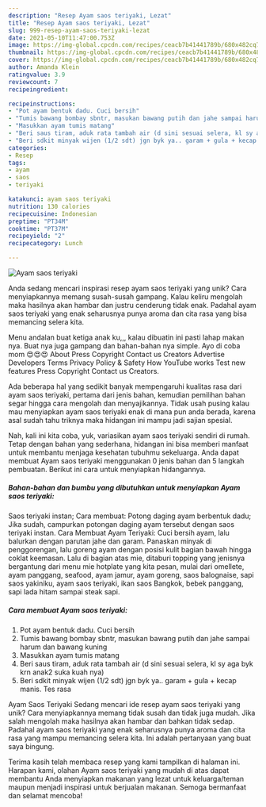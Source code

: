 ```yaml
---
description: "Resep Ayam saos teriyaki, Lezat"
title: "Resep Ayam saos teriyaki, Lezat"
slug: 999-resep-ayam-saos-teriyaki-lezat
date: 2021-05-10T11:47:00.753Z
image: https://img-global.cpcdn.com/recipes/ceacb7b41441789b/680x482cq70/ayam-saos-teriyaki-foto-resep-utama.jpg
thumbnail: https://img-global.cpcdn.com/recipes/ceacb7b41441789b/680x482cq70/ayam-saos-teriyaki-foto-resep-utama.jpg
cover: https://img-global.cpcdn.com/recipes/ceacb7b41441789b/680x482cq70/ayam-saos-teriyaki-foto-resep-utama.jpg
author: Amanda Klein
ratingvalue: 3.9
reviewcount: 7
recipeingredient:

recipeinstructions:
- "Pot ayam bentuk dadu. Cuci bersih"
- "Tumis bawang bombay sbntr, masukan bawang putih dan jahe sampai harum dan bawang kuning"
- "Masukkan ayam tumis matang"
- "Beri saus tiram, aduk rata tambah air (d sini sesuai selera, kl sy aga byk krn anak2 suka kuah nya)"
- "Beri sdkit minyak wijen (1/2 sdt) jgn byk ya.. garam + gula + kecap manis. Tes rasa"
categories:
- Resep
tags:
- ayam
- saos
- teriyaki

katakunci: ayam saos teriyaki 
nutrition: 130 calories
recipecuisine: Indonesian
preptime: "PT34M"
cooktime: "PT37M"
recipeyield: "2"
recipecategory: Lunch

---
```



![Ayam saos teriyaki](https://img-global.cpcdn.com/recipes/ceacb7b41441789b/680x482cq70/ayam-saos-teriyaki-foto-resep-utama.jpg)

Anda sedang mencari inspirasi resep ayam saos teriyaki yang unik? Cara menyiapkannya memang susah-susah gampang. Kalau keliru mengolah maka hasilnya akan hambar dan justru cenderung tidak enak. Padahal ayam saos teriyaki yang enak seharusnya punya aroma dan cita rasa yang bisa memancing selera kita.

Menu andalan buat ketiga anak ku,,, kalau dibuatin ini pasti lahap makan nya. Buat nya juga gampang dan bahan-bahan nya simple. Ayo di coba mom 😍😍😍 About Press Copyright Contact us Creators Advertise Developers Terms Privacy Policy &amp; Safety How YouTube works Test new features Press Copyright Contact us Creators.

Ada beberapa hal yang sedikit banyak mempengaruhi kualitas rasa dari ayam saos teriyaki, pertama dari jenis bahan, kemudian pemilihan bahan segar hingga cara mengolah dan menyajikannya. Tidak usah pusing kalau mau menyiapkan ayam saos teriyaki enak di mana pun anda berada, karena asal sudah tahu triknya maka hidangan ini mampu jadi sajian spesial.


Nah, kali ini kita coba, yuk, variasikan ayam saos teriyaki sendiri di rumah. Tetap dengan bahan yang sederhana, hidangan ini bisa memberi manfaat untuk membantu menjaga kesehatan tubuhmu sekeluarga. Anda dapat membuat Ayam saos teriyaki menggunakan 0 jenis bahan dan 5 langkah pembuatan. Berikut ini cara untuk menyiapkan hidangannya.

<!--inarticleads1-->

##### Bahan-bahan dan bumbu yang dibutuhkan untuk menyiapkan Ayam saos teriyaki:



Saos teriyaki instan; Cara membuat: Potong daging ayam berbentuk dadu; Jika sudah, campurkan potongan daging ayam tersebut dengan saos teriyaki instan. Cara Membuat Ayam Teriyaki: Cuci bersih ayam, lalu balurkan dengan parutan jahe dan garam. Panaskan minyak di penggorengan, lalu goreng ayam dengan posisi kulit bagian bawah hingga coklat keemasan. Lalu di bagian atas mie, ditaburi topping yang jenisnya bergantung dari menu mie hotplate yang kita pesan, mulai dari omellete, ayam panggang, seafood, ayam jamur, ayam goreng, saos balognaise, sapi saos yakiniku, ayam saos teriyaki, ikan saos Bangkok, bebek panggang, sapi lada hitam sampai steak sapi. 

<!--inarticleads2-->

##### Cara membuat Ayam saos teriyaki:

1. Pot ayam bentuk dadu. Cuci bersih
1. Tumis bawang bombay sbntr, masukan bawang putih dan jahe sampai harum dan bawang kuning
1. Masukkan ayam tumis matang
1. Beri saus tiram, aduk rata tambah air (d sini sesuai selera, kl sy aga byk krn anak2 suka kuah nya)
1. Beri sdkit minyak wijen (1/2 sdt) jgn byk ya.. garam + gula + kecap manis. Tes rasa


Ayam Saos Teriyaki Sedang mencari ide resep ayam saos teriyaki yang unik? Cara menyiapkannya memang tidak susah dan tidak juga mudah. Jika salah mengolah maka hasilnya akan hambar dan bahkan tidak sedap. Padahal ayam saos teriyaki yang enak seharusnya punya aroma dan cita rasa yang mampu memancing selera kita. Ini adalah pertanyaan yang buat saya bingung. 

Terima kasih telah membaca resep yang kami tampilkan di halaman ini. Harapan kami, olahan Ayam saos teriyaki yang mudah di atas dapat membantu Anda menyiapkan makanan yang lezat untuk keluarga/teman maupun menjadi inspirasi untuk berjualan makanan. Semoga bermanfaat dan selamat mencoba!
